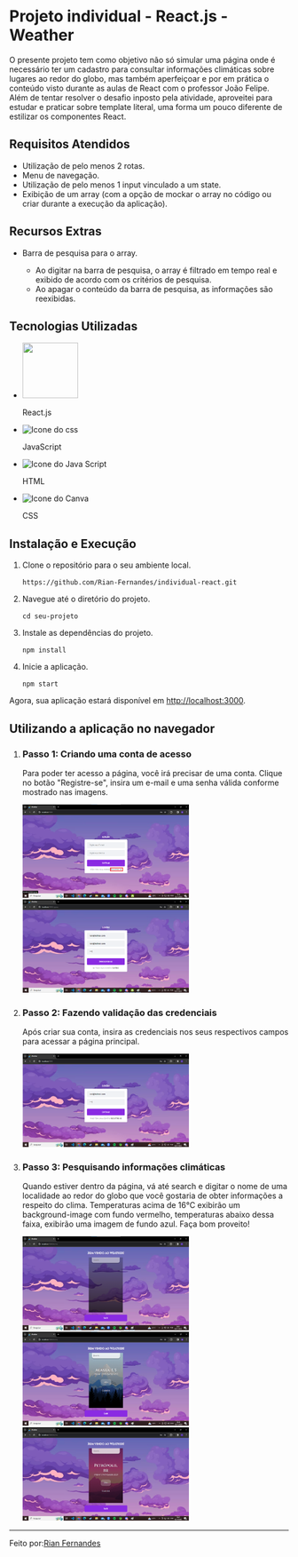 <!DOCTYPE html>
<html lang="en">
<head>
    <meta charset="UTF-8">
    <meta name="viewport" content="width=device-width, initial-scale=1.0">
</head>
<body>
    <h1>Projeto individual - React.js - Weather</h1>
    <p>O presente projeto tem como objetivo não só simular uma página onde é necessário ter um cadastro para consultar informações climáticas sobre lugares ao redor do globo, mas também aperfeiçoar e por em prática o conteúdo visto durante as aulas de React com o professor João Felipe. Além de tentar resolver o desafio inposto pela atividade, aproveitei para estudar e praticar sobre template literal, uma forma um pouco diferente de estilizar os componentes React.</p>
    <h2>Requisitos Atendidos</h2>
    <ul>
        <li>Utilização de pelo menos 2 rotas.</li>
        <li>Menu de navegação.</li>
        <li>Utilização de pelo menos 1 input vinculado a um state.</li>
        <li>Exibição de um array (com a opção de mockar o array no código ou criar durante a execução da aplicação).</li>
    </ul>
    <h2>Recursos Extras</h2>
    <ul>
        <li>Barra de pesquisa para o array.</li>
        <ul>
            <li>Ao digitar na barra de pesquisa, o array é filtrado em tempo real e exibido de acordo com os critérios de pesquisa.</li>
            <li>Ao apagar o conteúdo da barra de pesquisa, as informações são reexibidas.</li>
        </ul>
    </ul>
    <h2>Tecnologias Utilizadas</h2>
    <ul>
    <li><img src="https://miro.medium.com/v2/resize:fit:960/1*h7GMfvHKvLPkynG9NvULJw.gif" width="100" height="100">
        <p>React.js</p>
    </li>
    <li><img src="https://cdn.hashnode.com/res/hashnode/image/upload/v1622432919395/OStnZ-nKh.gif?auto=format,compress&gif-q=60&format=webm" alt="Icone do css" width="100" height="100">
        <p>JavaScript</p>
    </li>
    <li><img src="https://user-images.githubusercontent.com/74038190/238200426-29fd6286-4e7b-4d6c-818f-c4765d5e39a9.gif" alt="Icone do Java Script" width="100" height="100">
        <p>HTML</p>
    </li>  
     <li><img src="https://codewithtech.com/user-assets/img/icon/css-gif.gif" alt="Icone do Canva" width="100" height="100">
        <p>CSS</p>
    </li>  
</ul>
    <h2>Instalação e Execução</h2>
    <ol>
        <li>Clone o repositório para o seu ambiente local.</li>
        <pre><code>https://github.com/Rian-Fernandes/individual-react.git</code></pre>
        <li>Navegue até o diretório do projeto.</li>
        <pre><code>cd seu-projeto</code></pre>
        <li>Instale as dependências do projeto.</li>
        <pre><code>npm install</code></pre>
        <li>Inicie a aplicação.</li>
        <pre><code>npm start</code></pre>
    </ol>
    <p>Agora, sua aplicação estará disponível em <a href="http://localhost:3000">http://localhost:3000</a>.</p>
    <h2>Utilizando a aplicação no navegador</h2>
   <ol>
    <li>
        <h3>Passo 1: Criando uma conta de acesso</h3>
        <p>
            Para poder ter acesso a página, você irá precisar de uma conta. Clique no botão "Registre-se", insira um e-mail e uma senha válida conforme mostrado nas imagens.
        </p>
        <img src="/images_readme/step1.png" alt="" width="300">
        <img src="/images_readme/step1-1.png" alt="" width="300">
    </li>
    <li>
        <h3>Passo 2: Fazendo validação das credenciais</h3>
        <p>
            Após criar sua conta, insira as credenciais nos seus respectivos campos para acessar a página principal.
        </p>
        <img src="/images_readme/step2.png" alt="" width="300">
    </li>
       <li>
        <h3>Passo 3: Pesquisando informações climáticas</h3>
        <p>
            Quando estiver dentro da página, vá até search e digitar o nome de uma localidade ao redor do globo que você gostaria de obter informações a respeito do clima. Temperaturas acima de 16°C exibirão um background-image com fundo vermelho, temperaturas abaixo dessa faixa, exibirão uma imagem de fundo azul. Faça bom proveito!
        </p>
        <img src="/images_readme/step3.png" alt="" width="300">
        <img src="/images_readme/step4.png" alt="" width="300">
        <img src="/images_readme/step5.png" alt="" width="300">
    </li>
</ol>
    <hr>
    <p>Feito por:<a href="https://github.com/Rian-Fernandes">Rian Fernandes</a></p>
</body>
</html>
